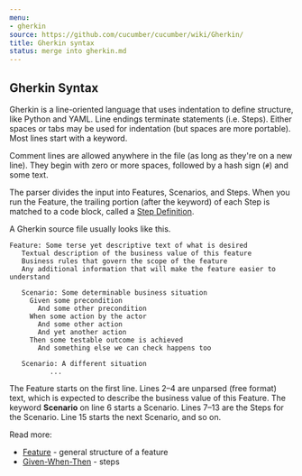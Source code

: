 ```yaml
---
menu:
- gherkin
source: https://github.com/cucumber/cucumber/wiki/Gherkin/
title: Gherkin syntax
status: merge into gherkin.md
---
```


## Gherkin Syntax

Gherkin is a line-oriented language that uses indentation
to define structure, like Python and YAML. Line endings terminate statements (i.e. Steps).
Either spaces or tabs may be used for indentation (but spaces are more portable). Most
lines start with a keyword.

Comment lines are allowed anywhere in the file (as long as they're on a new line).
They begin with zero or more spaces, followed by a hash sign (`#`) and some text.

The parser divides the input into Features, Scenarios, and Steps. When you run
the Feature, the trailing portion (after the keyword) of each Step is matched to
a code block, called a [Step Definition](/cucumber/step-definitions/).

A Gherkin source file usually looks like this.

```gherkin
Feature: Some terse yet descriptive text of what is desired
   Textual description of the business value of this feature
   Business rules that govern the scope of the feature
   Any additional information that will make the feature easier to understand

   Scenario: Some determinable business situation
     Given some precondition
       And some other precondition
     When some action by the actor
       And some other action
       And yet another action
     Then some testable outcome is achieved
       And something else we can check happens too

   Scenario: A different situation
          ...
```

The Feature starts on the first line. Lines 2–4 are unparsed (free format) text, which is expected to
describe the business value of this Feature. The keyword **Scenario** on line 6 starts a Scenario.
Lines 7–13 are the Steps for the Scenario. Line 15 starts the next Scenario, and so on.

Read more:

- [Feature](/gherkin/gherkin-reference/#feature) - general structure of a feature
- [Given-When-Then](/gherkin/given-when-then/) - steps
